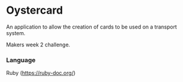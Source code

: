 # Oystercard #

An application to allow the creation of cards to be used on a transport system.

Makers week 2 challenge.

### Language ###

Ruby (https://ruby-doc.org/)
